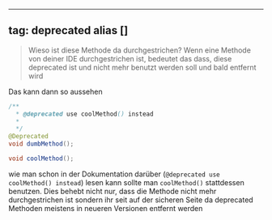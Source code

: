 
---
tag: deprecated
alias []
---

> Wieso ist diese Methode da durchgestrichen?
Wenn eine Methode von deiner IDE durchgestrichen ist, bedeutet das dass, diese deprecated ist und nicht mehr benutzt werden soll und bald entfernt wird

Das kann dann so aussehen
```java
/**
  * @deprecated use coolMethod() instead
  *
  */
@Deprecated
void dumbMethod();

void coolMethod();
```
wie man schon in der Dokumentation darüber (`@deprecated use coolMethod() instead`) lesen kann sollte man `coolMethod()` stattdessen benutzen.
Dies behebt nicht nur, dass die Methode nicht mehr durchgestrichen ist sondern ihr seit auf der sicheren Seite da deprecated Methoden meistens in neueren Versionen entfernt werden
